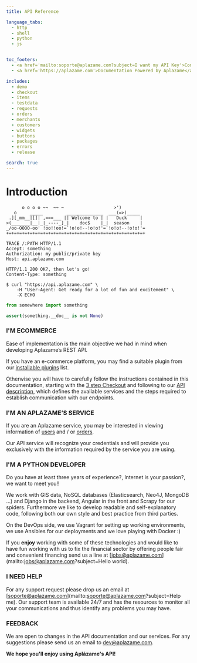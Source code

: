 ```yaml
---
title: API Reference

language_tabs:
  - http
  - shell
  - python
  - js


toc_footers:
  - <a href='mailto:soporte@aplazame.com?subject=I want my API Key'>Contact us for a Developer Key</a>
  - <a href='https://aplazame.com'>Documentation Powered by Aplazame</a>

includes:
  - demo
  - checkout
  - items
  - testdata
  - requests
  - orders
  - merchants
  - customers
  - widgets
  - buttons
  - packages
  - errors
  - release

search: true
---
```



# Introduction

```
      o o o o ~~  ~~ ~                   >')
   o     _____         ______________  ___(=>)_____
 .][_mm__|[]| ,===___ || Welcome to | |   Duck     |
>(_______|__|_|_----_]_|    doc$    |_|  season    |
_/oo-OOOO-oo' !oo!!oo!=`!o!o!--!o!o!'=`!o!o!--!o!o!'=
+=+=+=+=+=+=+=+=+=+=+=+=+=+=+=+=+=+=+=+=+=+=+=+=+=+=+
```


```http
TRACE /:PATH HTTP/1.1
Accept: something
Authorization: my public/private key
Host: api.aplazame.com
```

```http
HTTP/1.1 200 OK?, then let's go!
Content-Type: something
```

```shell
$ curl "https://api.aplazame.com" \
    -H "User-Agent: Get ready for a lot of fun and excitement" \
    -X ECHO
```

```python
from somewhere import something

assert(something.__doc__ is not None)
```


### I'M ECOMMERCE

Ease of implementation is the main objective we had in mind when developing Aplazame’s REST API.

If you have an e-commerce platform, you may find a suitable plugin from our [installable plugins](#img-alt-github-src-http-icons-iconarchive-com-icons-social-media-icons-social-buntings-32-github-icon-png) list.

Otherwise you will have to carefully follow the instructions contained in this documentation, starting with the [3 step Checkout](#3-steps-to-checkout-v2) and following to our [API description](#making-requests), which defines the available services and the steps required to establish communication with our endpoints.


### I'M AN APLAZAME’S SERVICE

If you are an Aplazame service, you may be interested in viewing information of [users](#customers) and / or [orders](#orders).

Our API service will recognize your credentials and will provide you exclusively with the information required by the service you are using.


### I'M A PYTHON DEVELOPER

Do you have at least three years of experience?, Internet is your passion?, we want to meet you!!

We work with GIS data, NoSQL databases (Elasticsearch, Neo4J, MongoDB ...) and Django in the backend, Angular in the front and Scrapy for our spiders. Furthermore we like to develop readable and self-explanatory code, following both our own style and best practice from third parties.

On the DevOps side, we use Vagrant for setting up working environments, we use Ansibles for our deployments and we love playing with Docker :)

If you **enjoy** working with some of these technologies and would like to have fun working with us to fix the financial sector by offering people fair and convenient financing send us a line at [jobs@aplazame.com](mailto:jobs@aplazame.com?subject=Hello world).


### I NEED HELP

For any support request please drop us an email at [soporte@aplazame.com](mailto:soporte@aplazame.com?subject=Help me). Our support team is available 24/7 and has the resources to monitor all your communications and thus identify any problems you may have.


### FEEDBACK

We are open to changes in the API documentation and our services. For any suggestions please send us an email to  [dev@aplazame.com](mailto:dev@aplazame.com?subject=Hello).

**We hope you'll enjoy using Aplázame's API!**
